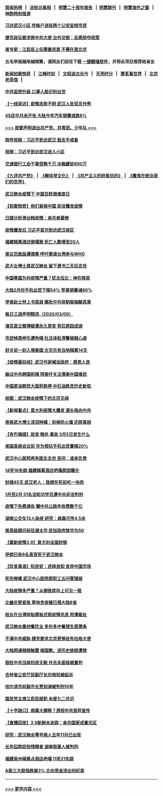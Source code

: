#### [禁闻热榜](热点新闻.md?=0)  &nbsp;&nbsp;|&nbsp;&nbsp; [法轮功真相](https://github.com/gfw-breaker/truth/blob/master/README.md?=0) &nbsp;&nbsp;|&nbsp;&nbsp; [明慧二十周年报告](https://github.com/gfw-breaker/mh-reports/blob/master/README.md?=0) &nbsp;&nbsp;|&nbsp;&nbsp;[明慧期刊](https://github.com/gfw-breaker/mh-qikan) &nbsp;&nbsp;|&nbsp;&nbsp; [明慧海外之窗](https://github.com/gfw-breaker/mh-news/blob/master/README.md?=0) &nbsp;&nbsp;|&nbsp;&nbsp; [神韵特别报道](https://github.com/gfw-breaker/mh-news/blob/master/shenyun.md?=0)
#### [习访武汉小区 传每户进驻两个公安监控市民](../pages/nsc413/n11929256.md?t=03101732) 
#### [捷克政坛要求换中共大使 台外交部：反感掠夺政策](../pages/nsc413/n11929406.md?t=03101732) 
#### [美专家：江启臣上任需重民意 不需在意北京](../pages/nsc413/n11928833.md?t=03101732) 
#### 五毛举报越来越频繁，请网友们前往下载 [一键翻墙软件](https://github.com/gfw-breaker/ssr-accounts)，并将此项目推荐给亲友
#### [新闻拍案惊奇](https://github.com/gfw-breaker/banned-news/blob/master/pages/link4.md) &nbsp;&nbsp;|&nbsp;&nbsp; [江峰时刻](https://github.com/gfw-breaker/banned-news/blob/master/pages/link4.md) &nbsp;&nbsp;|&nbsp;&nbsp; [文昭谈古论今](https://github.com/gfw-breaker/banned-news/blob/master/pages/link4.md) &nbsp;&nbsp;|&nbsp;&nbsp; [天亮时分](https://github.com/gfw-breaker/banned-news/blob/master/pages/link4.md) &nbsp;&nbsp;|&nbsp;&nbsp; [萧茗看世界](https://github.com/gfw-breaker/banned-news/blob/master/pages/link4.md) &nbsp;&nbsp;|&nbsp;&nbsp; [北京老茶馆](https://github.com/gfw-breaker/banned-news/blob/master/pages/link4.md) &nbsp;&nbsp;|&nbsp;&nbsp; 
#### [中共监控升级 口罩人脸识别出世](../pages/nsc413/n11929204.md?t=03101732) 
#### [【一线采访】疫情态势不明 武汉人批官员作秀](../pages/nsc413/n11929203.md?t=03101732) 
#### [4S店半月未开张 大陆今年汽车销量或跌8%](../pages/nsc413/n11928667.md?t=03101732) 
#### [>>> 我要声明退出共产党、共青团、少年队 <<<](https://github.com/begood0513/goodnews/blob/master/quit/letter.md) 
#### [网传视频：习近平到访武汉 狙击手戒备](../pages/nsc413/n11928844.md?t=03101732) 
#### [视频：习近平到访武汉进入小区](../pages/nsc413/n11928831.md?t=03101732) 
#### [交通银行工会干事受贿千万 冰箱藏钞800万](../pages/nsc413/n11928821.md?t=03101732) 
#### [《九评共产党》](https://github.com/begood0513/9ping.md/blob/master/README.md) &nbsp;|&nbsp; [《解体党文化》](../../../../jtdwh.md/blob/master/README.md)  &nbsp;|&nbsp; [《共产主义的终极目的》](../../../../gczydzjmd.md/blob/master/README.md) &nbsp;|&nbsp; [《魔鬼在统治我们的世界》](../../../../mgztzwmdsj.md/blob/master/README.md) 
#### [武汉肺炎疫情下 中国百姓艰难度日](../pages/nsc413/n11928582.md?t=03101732) 
#### [【拍案惊奇】他们紧挨中国 却没爆发疫情](../pages/nsc413/n11928576.md?t=03101732) 
#### [日媒分析港台韩疫情：亲共者最惨](../pages/nsc413/n11928776.md?t=03101732) 
#### [疫情爆发后 习近平首次到访武汉疫区](../pages/nsc413/n11928743.md?t=03101732) 
#### [福建隔离酒店倒塌案 死亡人数增至20人](../pages/nsc413/n11928669.md?t=03101732) 
#### [美议员致函谭德塞 呼吁邀请台湾参与WHO](../pages/nsc413/n11928734.md?t=03101732) 
#### [武大女博士患武汉肺炎 留下遗书三天后去世](../pages/nsc413/n11927936.md?t=03101732) 
#### [中国等国为何疫情严重？犹太拉比：神在除恶](../pages/nsc413/n11926997.md?t=03101732) 
#### [大陆2月份手机出货下降54% 苹果销量减60%](../pages/nsc413/n11928405.md?t=03101732) 
#### [学者赵士林上书高层 痛批中共体制极端酿恶果](../pages/nsc413/n11928499.md?t=03101732) 
#### [每日三退声明精选（2020/03/09）](../pages/nsc413/n11928592.md?t=03101732) 
#### [演员袁立微博疑遭永久禁言 背后原因成谜](../pages/nsc413/n11928254.md?t=03101732) 
#### [市民悼周梓乐遭拘捕 杜汶泽批港警做贼心虚](../pages/nsc413/n11927901.md?t=03101732) 
#### [封关前一刻入境泰国 古天乐免当地隔离14天](../pages/nsc413/n11927666.md?t=03101732) 
#### [【疫情最前线】武汉作家喊话政府：感恩人民](../pages/nsc413/n11927940.md?t=03101732) 
#### [躲过中共跨国抓捕 邢鉴吁关注滞泰中国难民](../pages/nsc413/n11928250.md?t=03101732) 
#### [中国原油期货大面积跌停 中石油跌至历史新低](../pages/nsc413/n11928274.md?t=03101732) 
#### [组图：武汉肺炎疫情下的北京见闻](../pages/nsc413/n11928022.md?t=03101732) 
#### [【新闻看点】意大利疫情大爆发 源头指向中共](../pages/nsc413/n11927780.md?t=03101732) 
#### [旅美武大博士流泪呐喊：拆掉防火墙 还原真相](../pages/nsc413/n11928097.md?t=03101732) 
#### [【有冇搞错】政变 暗杀 事故 3月5日发生什么](../pages/nsc413/n11928267.md?t=03101732) 
#### [美国高层会议前 华为预估手机出货量降20%](../pages/nsc413/n11927970.md?t=03101732) 
#### [武汉中心医院再有医生去世 民间：谁来负责](../pages/nsc413/n11927935.md?t=03101732) 
#### [14死16失踪 福建隔离酒店坍塌原因曝光](../pages/nsc413/n11928057.md?t=03101732) 
#### [封城45天 武汉老人：我想在死前吃一块肉](../pages/nsc413/n11927950.md?t=03101732) 
#### [1月至2月 51名法轮功学员遭中共非法判刑](../pages/nsc413/n11926962.md?t=03101732) 
#### [疫情下免费通告 曝中共公路年收费数千亿](../pages/nsc413/n11927379.md?t=03101732) 
#### [湖南公交车13人染疫 研究：病毒可传4.5米](../pages/nsc413/n11927906.md?t=03101732) 
#### [美高级顾问前往渥太华 促加政府禁华为5G](../pages/nsc413/n11927625.md?t=03101732) 
#### [【最新疫情3.9】意大利全国封锁](../pages/nsc413/n11925735.md?t=03101732) 
#### [伊朗已有6名高官死于武汉肺炎](../pages/nsc413/n11927777.md?t=03101732) 
#### [【珍言真语】阮民安：选择良知 舍弃中国市场](../pages/nsc413/n11927705.md?t=03101732) 
#### [死伤惨痛 武汉中心医院原职工五问管理层](../pages/nsc413/n11927668.md?t=03101732) 
#### [大陆疫情多严重？从钢铁库存上可见一斑](../pages/nsc413/n11927606.md?t=03101732) 
#### [比蝗灾更紧急 草地贪夜蛾已侵大陆8省](../pages/nsc413/n11927555.md?t=03101732) 
#### [陆女在台湾转贴模板式假疫情讯息 将遭裁处](../pages/nsc413/n11926677.md?t=03101732) 
#### [武汉肺炎重创餐饮业 多伦多中餐馆生意萧条](../pages/nsc413/n11925722.md?t=03101732) 
#### [不满中共威胁 捷克要求北京更换驻布拉格大使](../pages/nsc413/n11927466.md?t=03101732) 
#### [大陆网课频频触雷 唱国歌、讲历史统统遭禁](../pages/nsc413/n11927469.md?t=03101732) 
#### [狠批中共当局抗疫无能 许志永面临被重判](../pages/nsc413/n11927407.md?t=03101732) 
#### [吉林省公安厅前副厅长刘培柱被起诉](../pages/nsc413/n11927059.md?t=03101732) 
#### [哈尔滨市前副市长贾剑涛被判刑10年](../pages/nsc413/n11927102.md?t=03101732) 
#### [国民党主席江启臣就职 未提九二共识](../pages/nsc413/n11926443.md?t=03101732) 
#### [【十字路口】病毒大挪移？透视中共诡异宣传](../pages/nsc413/n11925870.md?t=03101732) 
#### [【直播回放】3.9新肺炎追踪：亲共国家成重灾区](../pages/nsc413/n11927002.md?t=03101732) 
#### [研究：武汉肺炎零号病人去年11月已出现](../pages/nsc413/n11927104.md?t=03101732) 
#### [长年囚禁奴役残障者 湖南假善人被判刑](../pages/nsc413/n11927017.md?t=03101732) 
#### [福建泉州隔离点酒店坍塌 11死21失踪](../pages/nsc413/n11926814.md?t=03101732) 
#### [A股三大股指跌逾3% 北向资金流出创纪录](../pages/nsc413/n11926698.md?t=03101732) 

----
#### [ >>> 更早内容 <<< ](../indexes/nsc413-earlier.md)
